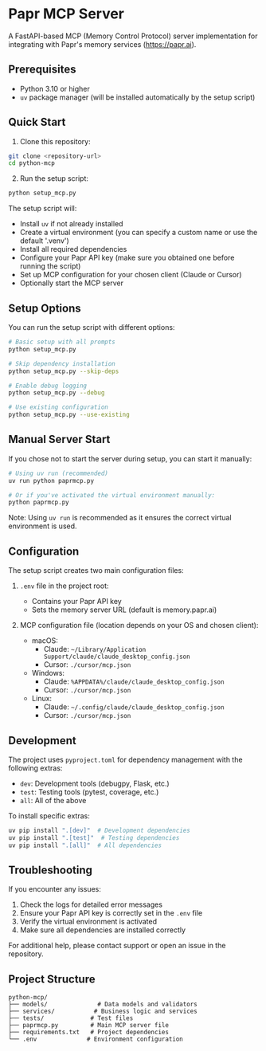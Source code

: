 # Papr MCP Server

A FastAPI-based MCP (Memory Control Protocol) server implementation for integrating with Papr's memory services (https://papr.ai).

## Prerequisites

- Python 3.10 or higher
- `uv` package manager (will be installed automatically by the setup script)

## Quick Start

1. Clone this repository:
```bash
git clone <repository-url>
cd python-mcp
```

2. Run the setup script:
```bash
python setup_mcp.py
```

The setup script will:
- Install `uv` if not already installed
- Create a virtual environment (you can specify a custom name or use the default '.venv')
- Install all required dependencies
- Configure your Papr API key (make sure you obtained one before running the script)
- Set up MCP configuration for your chosen client (Claude or Cursor)
- Optionally start the MCP server

## Setup Options

You can run the setup script with different options:

```bash
# Basic setup with all prompts
python setup_mcp.py

# Skip dependency installation
python setup_mcp.py --skip-deps

# Enable debug logging
python setup_mcp.py --debug

# Use existing configuration
python setup_mcp.py --use-existing
```

## Manual Server Start

If you chose not to start the server during setup, you can start it manually:

```bash
# Using uv run (recommended)
uv run python paprmcp.py

# Or if you've activated the virtual environment manually:
python paprmcp.py
```

Note: Using `uv run` is recommended as it ensures the correct virtual environment is used.

## Configuration

The setup script creates two main configuration files:

1. `.env` file in the project root:
   - Contains your Papr API key
   - Sets the memory server URL (default is memory.papr.ai)

2. MCP configuration file (location depends on your OS and chosen client):
   - macOS: 
     - Claude: `~/Library/Application Support/claude/claude_desktop_config.json`
     - Cursor: `./cursor/mcp.json`
   - Windows:
     - Claude: `%APPDATA%/claude/claude_desktop_config.json`
     - Cursor: `./cursor/mcp.json`
   - Linux:
     - Claude: `~/.config/claude/claude_desktop_config.json`
     - Cursor: `./cursor/mcp.json`

## Development

The project uses `pyproject.toml` for dependency management with the following extras:
- `dev`: Development tools (debugpy, Flask, etc.)
- `test`: Testing tools (pytest, coverage, etc.)
- `all`: All of the above

To install specific extras:
```bash
uv pip install ".[dev]"  # Development dependencies
uv pip install ".[test]"  # Testing dependencies
uv pip install ".[all]"  # All dependencies
```

## Troubleshooting

If you encounter any issues:

1. Check the logs for detailed error messages
2. Ensure your Papr API key is correctly set in the `.env` file
3. Verify the virtual environment is activated
4. Make sure all dependencies are installed correctly

For additional help, please contact support or open an issue in the repository.

## Project Structure

```
python-mcp/
├── models/              # Data models and validators
├── services/           # Business logic and services
├── tests/             # Test files
├── paprmcp.py         # Main MCP server file
├── requirements.txt   # Project dependencies
└── .env              # Environment configuration
```

